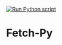 [![Run Python script](https://github.com/soumyadeb-git/Fetch-Py/actions/workflows/main.yml/badge.svg?branch=main)](https://github.com/soumyadeb-git/Fetch-Py/actions/workflows/main.yml)

# Fetch-Py
